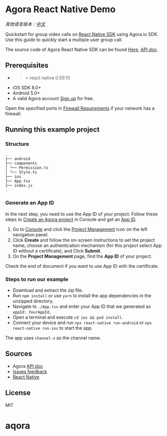 # Agora React Native Demo

*其他语言版本：[中文](README.zh.md)*

Quickstart for group video calls on [React Native SDK](https://facebook.github.io/react-native/) using Agora.io SDK.
Use this guide to quickly start a multiple user group call.

The source code of Agora React Native SDK can be found [Here](https://github.com/syanbo/react-native-agora), [API doc](https://syanbo.github.io/react-native-agora/globals.html).

## Prerequisites

* >= react native 0.59.10
* iOS SDK 8.0+
* Android 5.0+
* A valid Agora account [Sign up](https://dashboard.agora.io/en/) for free.

Open the specified ports in [Firewall Requirements](https://docs.agora.io/en/Agora%20Platform/firewall?platform=All%20Platforms) if your network has a firewall.

## Running this example project

### Structure

```
.
├── android
├── components
│ └── Permission.ts
│ └── Style.ts
├── ios
├── App.tsx
├── index.js
.
```

### Generate an App ID

In the next step, you need to use the App ID of your project. Follow these steps to [Create an Agora project](https://docs.agora.io/en/Agora%20Platform/manage_projects?platform=All%20Platformshttps://docs.agora.io/en/Agora%20Platform/manage_projects?platform=All%20Platforms#create-a-new-project) in Console and get an [App ID](https://docs.agora.io/en/Agora%20Platform/terms?platform=All%20Platforms#a-nameappidaapp-id).

1. Go to [Console](https://dashboard.agora.io/) and click the [Project Management](https://dashboard.agora.io/projects) icon on the left navigation panel. 
2. Click **Create** and follow the on-screen instructions to set the project name, choose an authentication mechanism (for this project select App ID without a certificate), and Click **Submit**. 
3. On the **Project Management** page, find the **App ID** of your project. 

Check the end of document if you want to use App ID with the certificate.

### Steps to run our example

* Download and extract the zip file.
* Run `npm install` or use `yarn` to install the app dependencies in the unzipped directory.
* Navigate to `./App.tsx` and enter your App ID that we generated as `appId: YourAppId,`
* Open a terminal and execute `cd ios && pod install`.
* Connect your device and run `npx react-native run-android` or `npx react-native run-ios` to start the app.

The app uses `channel-x` as the channel name.

## Sources
* Agora [API doc](https://docs.agora.io/en/)
* [Issues feedback](https://github.com/AgoraIO-Community/Agora-RN-Quickstart/issues)
* [React Native](https://facebook.github.io/react-native/docs/getting-started.html)

## License
MIT
# aqora

